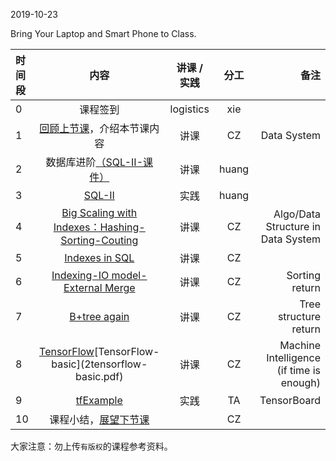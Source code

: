 2019-10-23

Bring Your Laptop  and Smart Phone to Class. 

|时间段     |  内容    | 讲课 / 实践     |  分工  |  备注       |
| :---      |   :----:    |   :----:    |    :----:    | ---: |
|   0       |  课程签到     |  logistics   |     xie     |        |
|   1       |  [回顾上节课](../WW6/WW6-Plan.md)，介绍本节课内容     |  讲课    |     CZ     |   Data System      |
|   2       |  数据库进阶[（SQL-II-课件）](../WW6#数据库进阶课件)  |   讲课    |     huang     |         |
|   3       |  [SQL-II](../cs145-2018/Lecture-3.ipynb)    |   实践    |     huang     |         |
|   4       |  [Big Scaling with Indexes：Hashing-Sorting-Couting](12-15-Big_Scaling_with_Indexes-Hashing-Sorting-Couting.pdf)    | 讲课 |  CZ | Algo/Data Structure in Data System  | 
|   5       |  [Indexes in SQL](../cs245-2017/CS245-Notes52-Index_in_SQL.pdf)    |   讲课    |     CZ     |         |
|   6       |  [Indexing-IO model-External Merge](12-13_Indexing-IO_Model-External_Merge.pdf)    |   讲课    |     CZ     |  Sorting return        |
|   7       |  [B+tree again](13_B_Plus_Trees.pdf)    |   讲课    |     CZ     |  Tree structure return  |
|   8       |  [TensorFlow](http://tensorflow.google.cn)\[TensorFlow-basic](2tensorflow-basic.pdf)    | 讲课 |  CZ |  Machine Intelligence (if time is enough) |   
|   9       |  [tfExample](https://github.com/saturn-lab/tfExample)  | 实践 |  TA |  TensorBoard |   
|   10      |  课程小结，[展望下节课](../WW8/WW8-Plan.md)       |     |  CZ |   |


大家注意：勿上传``有版权``的课程参考资料。



